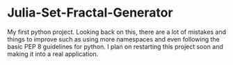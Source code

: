 # Julia-Set-Fractal-Generator
My first python project. Looking back on this, there are a lot of mistakes and things to improve such as using more namespaces and even following the basic PEP 8 guidelines for python. I plan on restarting this project soon and making it into a real application.
